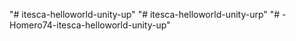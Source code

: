 "# itesca-helloworld-unity-up" 
"# itesca-helloworld-unity-urp" 
"# -Homero74-itesca-helloworld-unity-up" 
